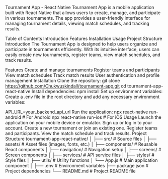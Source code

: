 
Tournament App - React Native
Tournament App is a mobile application built with React Native that allows users to create, manage, and participate in various tournaments. The app provides a user-friendly interface for managing tournament details, viewing match schedules, and tracking results.

Table of Contents
Introduction
Features
Installation
Usage
Project Structure
Introduction
The Tournament App is designed to help users organize and participate in tournaments efficiently. With its intuitive interface, users can easily create new tournaments, register teams, view match schedules, and track results.

Features
Create and manage tournaments
Register teams and participants
View match schedules
Track match results
User authentication and profile management
Installation
Clone the repository:
git clone https://github.com/Chukwuskindall/tournament-app.git
cd tournament-app-react-native
Install dependencies:
npm install
Set up environment variables:
Create a .env file in the root directory and add any necessary environment variables:

API_URL=your_backend_api_url
Run the application:
npx react-native run-android  # For Android
npx react-native run-ios      # For iOS
Usage
Launch the application on your mobile device or emulator.
Sign up or log in to your account.
Create a new tournament or join an existing one.
Register teams and participants.
View the match schedule and track results.
Project Structure
tournament-app-react-native/
│
├── src/                     # Source files
│   ├── assets/              # Asset files (images, fonts, etc.)
│   ├── components/          # Reusable React components
│   ├── navigation/          # Navigation setup
│   ├── screens/             # Screen components
│   ├── services/            # API service files
│   ├── styles/              # Style files
│   ├── utils/               # Utility functions
│   └── App.js               # Main application component
│
├── .env                     # Environment variables
├── package.json             # Project dependencies
└── README.md                # Project README file
